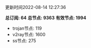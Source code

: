更新时间2022-08-14 12:27:36

**总订阅: 64**
**总节点: 9363**
**有效节点: 1994**
- trojan节点: 119
- v2ray节点: 1600
- ss节点: 275
